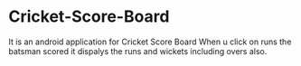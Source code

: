 # Cricket-Score-Board
It is an android application for Cricket Score Board
When u click on runs the batsman scored it dispalys the runs and wickets including overs also.
